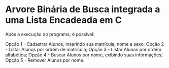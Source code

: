 # Arvore Binária de Busca integrada a uma Lista Encadeada em C
Após a execução do programa, é possível:

Opção 1 - Cadastrar Alunos, inserindo sua matrícula, nome e sexo;
Opção 2 - Listar Alunos por ordem de matrícula;
Opção 3 - Listar Alunos por ordem alfabética;
Opção 4 - Buscar Alunos por nome, exibindo suas informações;
Opção 5 - Remover Alunos por nome. 
